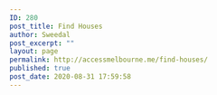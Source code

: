 ```yaml
---
ID: 280
post_title: Find Houses
author: Sweedal
post_excerpt: ""
layout: page
permalink: http://accessmelbourne.me/find-houses/
published: true
post_date: 2020-08-31 17:59:58
---
```

<!-- wp:themify-builder/canvas /-->

<!-- wp:paragraph -->
<p></p>
<!-- /wp:paragraph -->